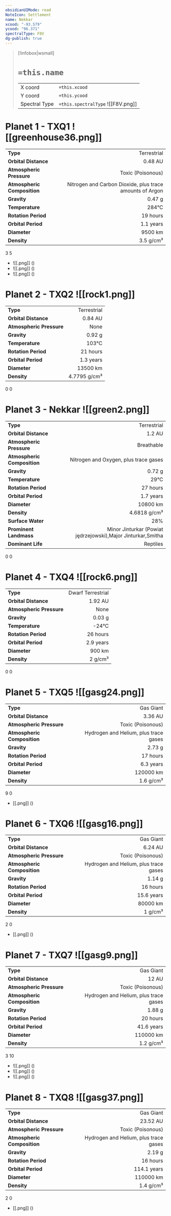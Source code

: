 ```yaml
---
obsidianUIMode: read
NoteIcon: Settlement
name: Nekkar
xcood: "-93.579"
ycood: "96.371"
spectralType: F8V
dg-publish: true
---
```

> [!infobox|wsmall]
> # `=this.name`
> | | |
> | - | - |
> | X coord | `=this.xcood` |
> | Y coord| `=this.ycood` |
> | Spectral Type | `=this.spectralType` ![[F8V.png]] |

# Planet 1 - TXQ1 ![[greenhouse36.png]]
|                             |                           |
| --------------------------- | -------------------------:|
| **Type**                    |             Terrestrial |
| **Orbital Distance**        |   0.48 AU |
| **Atmospheric Pressure**    |       Toxic (Poisonous) |
| **Atmospheric Composition** |      Nitrogen and Carbon Dioxide, plus trace amounts of Argon |
| **Gravity**                 |        0.47 g |
| **Temperature**             |    284°C |
| **Rotation Period**         |  19 hours |
| **Orbital Period** | 1.1 years |
| **Diameter**                |      9500 km | 
| **Density**                 |    3.5 g/cm³ |



3
5

- ![[.png]]  ()
- ![[.png]]  ()
- ![[.png]]  ()


# Planet 2 - TXQ2 ![[rock1.png]]
|                             |                           |
| --------------------------- | -------------------------:|
| **Type**                    |             Terrestrial |
| **Orbital Distance**        |   0.84 AU |
| **Atmospheric Pressure**    |       None |
| **Gravity**                 |        0.92 g |
| **Temperature**             |    103°C |
| **Rotation Period**         |  21 hours |
| **Orbital Period** | 1.3 years |
| **Diameter**                |      13500 km | 
| **Density**                 |    4.7795 g/cm³ |



0
0



# Planet 3 - Nekkar ![[green2.png]]
|                             |                           |
| --------------------------- | -------------------------:|
| **Type**                    |             Terrestrial |
| **Orbital Distance**        |   1.2 AU |
| **Atmospheric Pressure**    |       Breathable |
| **Atmospheric Composition** |      Nitrogen and Oxygen, plus trace gases |
| **Gravity**                 |        0.72 g |
| **Temperature**             |    29°C |
| **Rotation Period**         |  27 hours |
| **Orbital Period** | 1.7 years |
| **Diameter**                |      10800 km | 
| **Density**                 |    4.6818 g/cm³ |
| **Surface Water**           |           28% | 
| **Prominent Landmass**      |         Minor Jinturkar (Powiat jędrzejowski),Major Jinturkar,Smitha | 
| **Dominant Life**           |         Reptiles |



0
0



# Planet 4 - TXQ4 ![[rock6.png]]
|                             |                           |
| --------------------------- | -------------------------:|
| **Type**                    |             Dwarf Terrestrial |
| **Orbital Distance**        |   1.92 AU |
| **Atmospheric Pressure**    |       None |
| **Gravity**                 |        0.03 g |
| **Temperature**             |    -24°C |
| **Rotation Period**         |  26 hours |
| **Orbital Period** | 2.9 years |
| **Diameter**                |      900 km | 
| **Density**                 |    2 g/cm³ |



0
0



# Planet 5 - TXQ5 ![[gasg24.png]]
|                             |                           |
| --------------------------- | -------------------------:|
| **Type**                    |             Gas Giant |
| **Orbital Distance**        |   3.36 AU |
| **Atmospheric Pressure**    |       Toxic (Poisonous) |
| **Atmospheric Composition** |      Hydrogen and Helium, plus trace gases |
| **Gravity**                 |        2.73 g |
| **Rotation Period**         |  17 hours |
| **Orbital Period** | 6.3 years |
| **Diameter**                |      120000 km | 
| **Density**                 |    1.6 g/cm³ |



9
0

- [[.png]]  ()

# Planet 6 - TXQ6 ![[gasg16.png]]
|                             |                           |
| --------------------------- | -------------------------:|
| **Type**                    |             Gas Giant |
| **Orbital Distance**        |   6.24 AU |
| **Atmospheric Pressure**    |       Toxic (Poisonous) |
| **Atmospheric Composition** |      Hydrogen and Helium, plus trace gases |
| **Gravity**                 |        1.14 g |
| **Rotation Period**         |  16 hours |
| **Orbital Period** | 15.6 years |
| **Diameter**                |      80000 km | 
| **Density**                 |    1 g/cm³ |



2
0

- [[.png]]  ()

# Planet 7 - TXQ7 ![[gasg9.png]]
|                             |                           |
| --------------------------- | -------------------------:|
| **Type**                    |             Gas Giant |
| **Orbital Distance**        |   12 AU |
| **Atmospheric Pressure**    |       Toxic (Poisonous) |
| **Atmospheric Composition** |      Hydrogen and Helium, plus trace gases |
| **Gravity**                 |        1.88 g |
| **Rotation Period**         |  20 hours |
| **Orbital Period** | 41.6 years |
| **Diameter**                |      110000 km | 
| **Density**                 |    1.2 g/cm³ |



3
10

- ![[.png]]  ()
- ![[.png]]  ()
- ![[.png]]  ()


# Planet 8 - TXQ8 ![[gasg37.png]]
|                             |                           |
| --------------------------- | -------------------------:|
| **Type**                    |             Gas Giant |
| **Orbital Distance**        |   23.52 AU |
| **Atmospheric Pressure**    |       Toxic (Poisonous) |
| **Atmospheric Composition** |      Hydrogen and Helium, plus trace gases |
| **Gravity**                 |        2.19 g |
| **Rotation Period**         |  16 hours |
| **Orbital Period** | 114.1 years |
| **Diameter**                |      110000 km | 
| **Density**                 |    1.4 g/cm³ |



2
0

- [[.png]]  ()

